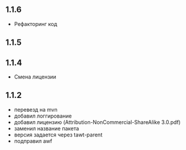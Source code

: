 1.1.6
------------------------------

- Рефакторинг код

1.1.5
------------------------------

1.1.4
------------------------------

- Смена лицензии

1.1.2
------------------------------

- перевезд на mvn
- добавил логгирование
- добавил лицензию (Attribution-NonCommercial-ShareAlike 3.0.pdf)
- заменил название пакета
- версия задается через tawt-parent
- подправил awf